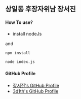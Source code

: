 ## 상일동 후장자위남 장서진


#### How To use?

- install nodeJs


and

```bash
npm install
```

```bash
node index.js
```

#### GitHub Profile

- [장서진's GitHub Profile](https://github.com/carrot0322)
- [3d1th's GitHub Profile](https://github.com/3d1th)